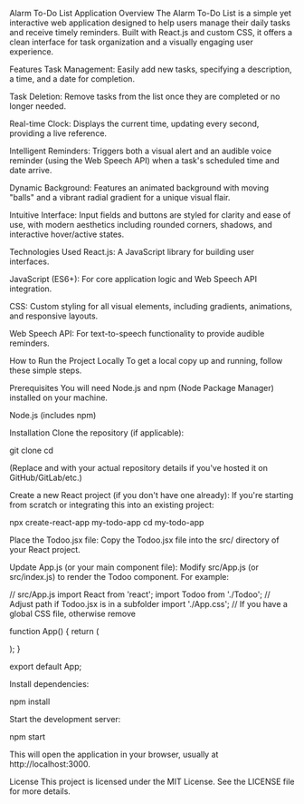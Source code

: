 Alarm To-Do List Application
Overview
The Alarm To-Do List is a simple yet interactive web application designed to help users manage their daily tasks and receive timely reminders. Built with React.js and custom CSS, it offers a clean interface for task organization and a visually engaging user experience.

Features
Task Management: Easily add new tasks, specifying a description, a time, and a date for completion.

Task Deletion: Remove tasks from the list once they are completed or no longer needed.

Real-time Clock: Displays the current time, updating every second, providing a live reference.

Intelligent Reminders: Triggers both a visual alert and an audible voice reminder (using the Web Speech API) when a task's scheduled time and date arrive.

Dynamic Background: Features an animated background with moving "balls" and a vibrant radial gradient for a unique visual flair.

Intuitive Interface: Input fields and buttons are styled for clarity and ease of use, with modern aesthetics including rounded corners, shadows, and interactive hover/active states.

Technologies Used
React.js: A JavaScript library for building user interfaces.

JavaScript (ES6+): For core application logic and Web Speech API integration.

CSS: Custom styling for all visual elements, including gradients, animations, and responsive layouts.

Web Speech API: For text-to-speech functionality to provide audible reminders.

How to Run the Project Locally
To get a local copy up and running, follow these simple steps.

Prerequisites
You will need Node.js and npm (Node Package Manager) installed on your machine.

Node.js (includes npm)

Installation
Clone the repository (if applicable):

git clone <your-repository-url>
cd <your-repository-name>


(Replace <your-repository-url> and <your-repository-name> with your actual repository details if you've hosted it on GitHub/GitLab/etc.)

Create a new React project (if you don't have one already):
If you're starting from scratch or integrating this into an existing project:

npx create-react-app my-todo-app
cd my-todo-app


Place the Todoo.jsx file:
Copy the Todoo.jsx file into the src/ directory of your React project.

Update App.js (or your main component file):
Modify src/App.js (or src/index.js) to render the Todoo component. For example:

// src/App.js
import React from 'react';
import Todoo from './Todoo'; // Adjust path if Todoo.jsx is in a subfolder
import './App.css'; // If you have a global CSS file, otherwise remove

function App() {
  return (
    <div className="App">
      <Todoo />
    </div>
  );
}

export default App;


Install dependencies:

npm install


Start the development server:

npm start


This will open the application in your browser, usually at http://localhost:3000.

License
This project is licensed under the MIT License. See the LICENSE file for more details.
